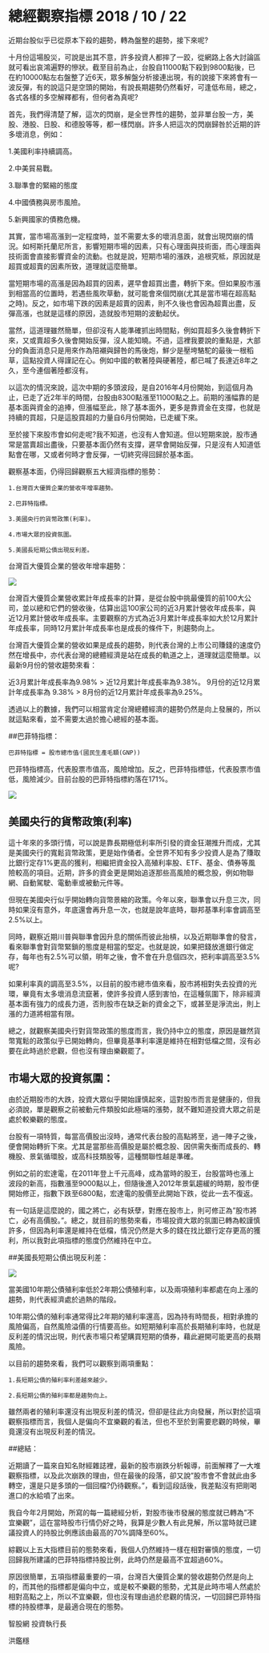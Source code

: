 # 總經觀察指標 2018 / 10 / 22


近期台股似乎已從原本下殺的趨勢，轉為盤整的趨勢，接下來呢?

 

十月份這場股災，可說是出其不意，許多投資人都摔了一跤，從網路上各大討論區就可看出哀鴻遍野的慘狀。截至目前為止，台股自11000點下殺到9800點後，已在約10000點左右盤整了近6天，眾多解盤分析接連出現，有的說接下來將會有一波反彈，有的說這只是空頭的開始，有說長期趨勢仍然看好，可逢低布局，總之，各式各樣的多空解釋都有，但何者為真呢?

 

首先，我們得清楚了解，這次的閃崩，是全世界性的趨勢，並非單台股一方，美股、港股、日股、和德股等等，都一樣閃崩。許多人把這次的閃崩歸咎於近期的許多壞消息，例如：

 

1.美國利率持續調高。

2.中美貿易戰。

3.聯準會的緊縮的態度

4.中國債務與房市風險。

5.新興國家的債務危機。

 

其實，當市場高漲到一定程度時，並不需要太多的壞消息面，就會出現閃崩的情況。如柯斯托蘭尼所言，影響短期市場的因素，只有心理面與技術面，而心理面與技術面會直接影響資金的流動。也就是說，短期市場的漲跌，追根究柢，原因就是超買或超賣的因素所致，道理就這麼簡單。

 

當短期市場的高漲是因為超買的因素，遲早會超買出盡，轉折下來。但如果股市漲到相當高的位置時，若遇些風吹草動，就可能會來個閃崩(尤其是當市場在超高點之時)。反之，如市場下跌的因素是超賣的因素，則不久後也會因為超賣出盡，反彈高漲，也就是這樣的原因，造就股市短期的波動起伏。

 

當然，這道理雖然簡單，但卻沒有人能準確抓出時間點，例如買超多久後會轉折下來，又或賣超多久後會開始反彈，沒人能知曉。不過，這裡我要說的重點是，大部分的負面消息只是用來作為陪襯與歸咎的馬後炮，鮮少是壓垮駱駝的最後一根稻草，這點投資人得謹記在心。例如中國的軟著陸與硬著陸，都已喊了長達近8年之久，至今連個著陸都沒有。

 

以這次的情況來說，這次中期的多頭波段，是自2016年4月份開始，到這個月為止，已走了近2年半的時間，台股由8300點漲至11000點之上。前期的漲幅靠的是基本面與資金的追捧，但漲幅至此，除了基本面外，更多是靠資金在支撐，也就是持續的買超，只是這股買超的力量自6月份開始，已走緩下來。

 

至於接下來股市會如何走呢?我不知道，也沒有人會知道。但以短期來說，股市通常是當賣超出盡後，只要基本面仍然有支撐，遲早會開始反彈，只是沒有人知道低點會在哪，又或者何時才會反彈，一切終究得回歸於基本面。

 

觀察基本面，仍得回歸觀察五大經濟指標的態勢：

 
```
1.台灣百大優質企業的營收年增率趨勢。

2.巴菲特指標。

3.美國央行的貨幣政策(利率)。

4.市場大眾的投資氛圍。

5.美國長短期公債出現反利差。

 ```

 

台灣百大優質企業的營收年增率趨勢：


![](images/MjAxODEwMjIwMDE.jpg)

台灣百大優質企業營收累計年成長率的計算，是從台股中挑最優質的前100大公司，並以總和它們的營收後，估算出這100家公司的近3月累計營收年成長率，與近12月累計營收年成長率。主要觀察的方式為近3月累計年成長率如大於12月累計年成長率，同時12月累計年成長率也是成長的條件下，則趨勢向上。

 

台灣百大優質企業的營收如果是成長的趨勢，則代表台灣的上市公司賺錢的速度仍然在增長中，亦代表台灣的總體經濟是站在成長的軌道之上，道理就這麼簡單。以最新9月份的營收趨勢來看：

 

近3月累計年成長率為9.98% > 近12月累計年成長率為9.38%。
9月份的近12月累計年成長率為 9.38% > 8月份的近12月累計年成長率為9.25%。
 

透過以上的數據，我們可以相當肯定台灣總體經濟的趨勢仍然是向上發展的，所以就這點來看，並不需要太過於擔心總經的基本面。

 

 

##巴菲特指標：

`巴菲特指標 = 股市總市值⁄(國民生產毛額(GNP))`

 

巴菲特指標高，代表股票市值高，風險增加。反之，巴菲特指標低，代表股票市值低，風險減少。目前台股的巴菲特指標約落在171%。

![](images/MjAxODEwMjIwMDI.jpg)


## 美國央行的貨幣政策(利率)

這十年來的多頭行情，可以說是靠長期極低利率所引發的資金狂潮推升而成，尤其是美國央行的寬鬆貨幣政策，更是始作俑者。全世界不知有多少投資人是為了賺取比銀行定存1%更高的獲利，相繼把資金投入高殖利率股、ETF、基金、債券等風險較高的項目。近期，許多的資金更是開始追逐那些高風險的概念股，例如物聯網、自動駕駛、電動車或被動元件等。

 

但現在美國央行似乎開始轉向貨幣景縮的政策。今年以來，聯準會以升息三次，同時如果沒有意外，年底還會再升息一次，也就是說年底時，聯邦基準利率會調高至2.5%以上。

 

同時，觀察近期川普與聯準會因升息的關係而彼此抬槓，以及近期聯準會的發言，看來聯準會對貨幣緊鎖的態度是相當的堅定。也就是說，如果把錢放進銀行做定存，每年也有2.5%可以領，明年之後，會不會在升息個四次，把利率調高至3.5%呢?

 

如果利率真的調高至3.5%，以目前的股市總市值來看，股市將相對失去投資的光環，畢竟有太多壞消息流竄著，使許多投資人感到害怕，在這種氛圍下，除非經濟基本面有強力的成長力道，否則股市在缺乏新的資金之下，或甚至是淨流出，則上漲的力道將相當有限。

 

總之，就觀察美國央行對貨幣政策的態度而言，我仍持中立的態度，原因是雖然貨幣寬鬆的政策似乎已開始轉向，但畢竟基準利率還是維持在相對低檔之間，沒有必要在此時過於悲觀，但也沒有理由樂觀罷了。

## 市場大眾的投資氛圍：

由於近期股市的大跌，投資大眾似乎開始謹慎起來，這對股市而言是健康的，但我必須說，單是觀察之前被動元件類股如此極端的漲勢，就不難知道投資大眾之前是處於較樂觀的態度。

 

台股有一項特質，每當高價股出沒時，通常代表台股的高點將至，過一陣子之後，便會開始轉折下來。尤其是當那些高價股是屬於概念股、因供需失衡而成長的、轉機股、景氣循環股，或高科技類股等，這種關聯性越是準確。

 

例如之前的宏達電，在2011年登上千元高峰，成為當時的股王，台股當時也漲上波段的新高，指數漲至9000點以上，但隨後進入2012年景氣趨緩的時期，股市便開始修正，指數下跌至6800點，宏達電的股價至此開始下跌，從此一去不復返。

 

有一句話是這麼說的，國之將亡，必有妖孽，對應在股市上，則可修正為”股市將亡，必有高價股。”。總之，就目前的態勢來看，市場投資大眾的氛圍已轉為較謹慎許多，但因為利率還是維持在低檔，情況仍然是大多的錢在找比銀行定存更高的獲利，所以我對此項指標的態度仍然維持在中立。

 

 

##美國長短期公債出現反利差：


![](images/MjAxODEwMjIwMDM.jpg)

當美國10年期公債殖利率低於2年期公債殖利率，以及兩項殖利率都處在向上漲的趨勢，則代表經濟處於過熱的階段。

 

10年期公債的殖利率通常得比2年期的殖利率還高，因為持有時間長，相對承擔的風險偏高，自然風險溢價的行情要高些。如短期殖利率高於長期殖利率時，也就是反利差的情況出現，則代表市場只希望購買短期的債券，藉此避開可能更高的長期風險。

 

以目前的趨勢來看，我們可以觀察到兩項重點：

 
```
1.長短期公債的殖利率利差越來越少。

2.長短期公債的殖利率都是趨勢向上。
```
 

雖然兩者的殖利率還沒有出現反利差的情況，但卻是往此方向發展，所以對於這項觀察指標而言，我個人是偏向不宜樂觀的看法，但也不至於到需要悲觀的時候，畢竟還沒有出現反利差的情況。


##總結：

近期讀了一篇來自知名財經雜誌裡，最新的股市崩跌分析報導，前面解釋了一大堆觀察指標，以及此次崩跌的理由，但在最後的段落，卻又說”股市會不會就此由多轉空，還是只是多頭的一個回檔?仍待觀察。”，看到這段話後，我差點沒有把剛喝進口的水給噴了出來。

 

我自今年2月開始，所寫的每一篇總經分析，對股市後市發展的態度就已轉為”不宜樂觀”，這在當時股市行情仍好之時，我算是少數人有此見解，所以當時就已建議投資人的持股比例應該由最高的70%調降至60%。

 

綜觀以上五大指標目前的態勢來看，我個人仍然維持一樣在相對審慎的態度，一切回歸我所建議的巴菲特指標持股比例，此時仍然是最高不宜超過60%。

 

原因很簡單，五項指標最重要的一項，台灣百大優質企業的營收趨勢仍然是向上的，而其他的指標都是偏向中立，或是較不樂觀的態勢，尤其是此時市場人然處於相對高點之上，所以不宜樂觀，但也沒有理由過於悲觀的情況，一切回歸巴菲特指標的持股標準，是最適合現在的態勢。

 

智股網  投資執行長

洪鑑穩
